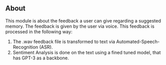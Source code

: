 ## About
This module is about the feedback a user can give regarding a suggested memory. The feedback
is given by the user via voice. This feedback is processed in the following way: 
1. The .wav feedback file is transformed to text via Automated-Speech-Recognition (ASR).
2. Sentiment Analysis is done on the text using a fined tuned model, that has GPT-3 as 
a backbone.


